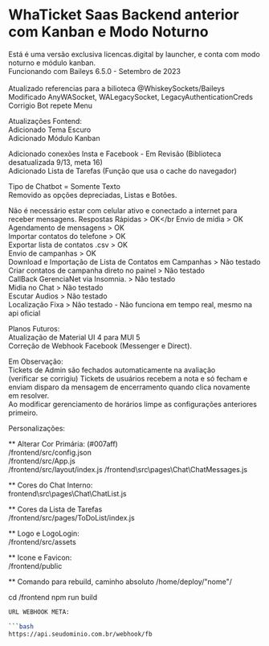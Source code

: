# WhaTicket Saas Backend anterior com Kanban e Modo Noturno</br>
Está é uma versão exclusiva licencas.digital by launcher, e conta com modo noturno e módulo kanban. </br>
Funcionando com Baileys 6.5.0 - Setembro de 2023 </br>
</br> Atualizado referencias para a bilioteca @WhiskeySockets/Baileys</br>
Modificado AnyWASocket, WALegacySocket, LegacyAuthenticationCreds</br>
Corrigio Bot repete Menu</br>

Atualizações Fontend:</br>
Adicionado Tema Escuro</br>
Adicionado Módulo Kanban

Adicionado conexões Insta e Facebook - Em Revisão (Biblioteca desatualizada 9/13, meta 16)
</br> Adicionado Lista de Tarefas (Função que usa o cache do navegador)

Tipo de Chatbot = Somente Texto <br> Removido as opções depreciadas, Listas e Botões.

Não é necessário estar com celular ativo e conectado a internet para receber mensagens.
Respostas Rápidas > OK</br
Envio de mídia > OK </br>
Agendamento de mensagens > OK </br>
Importar contatos do telefone > OK </br>
Exportar lista de contatos .csv > OK </br>
Envio de campanhas > OK </br>
Download e Importação de Lista de Contatos em Campanhas > Não testado </br>
Criar contatos de campanha direto no painel > Não testado </br>
CallBack GerenciaNet via Insomnia. > Não testado </br>
Midia no Chat > Não testado</br>
Escutar Audios > Não testado </br>
Localização Fixa > Não testado - Não funciona em tempo real, mesmo na api oficial</br>

Planos Futuros:</br>
Atualização de Material UI 4 para MUI 5</br>
Correção de Webhook Facebook (Messenger e Direct).</br>

Em Observação:</br>
Tickets de Admin são fechados automaticamente na avaliação </br>
(verificar se corrigiu) Tickets de usuários recebem a nota e só fecham e enviam disparo da mensagem de encerramento quando clica novamente em resolver.</br>
Ao modificar gerenciamento de horários limpe as configurações anteriores primeiro.

Personalizações:</br>

** Alterar Cor Primária: (#007aff)</br>
/frontend/src/config.json</br>
/frontend/src/App.js</br>
/frontend/src/layout/index.js
/frontend\src\pages\Chat\ChatMessages.js

** Cores do Chat Interno:</br>
frontend\src\pages\Chat\ChatList.js</br>

** Cores da Lista de Tarefas</br>
/frontend/src/pages/ToDoList/index.js

** Logo e LogoLogin:</br>
/frontend/src/assets

** Icone e Favicon:</br>
/frontend/public

** Comando para rebuild, caminho absoluto /home/deploy/"nome"/
  
cd /frontend
npm run build

```bash
URL WEBHOOK META:

```bash
https://api.seudominio.com.br/webhook/fb
